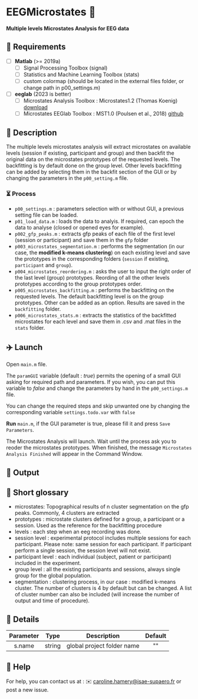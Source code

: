 # EEGMicrostates :brain:
**Multiple levels Microstates Analysis for EEG data** 

## :toolbox: Requirements

- [ ] **Matlab** (>= 2019a)
    - [ ] Signal Processing Toolbox (signal)
    - [ ] Statistics and Machine Learning Toolbox (stats)
    - [ ] custom colormap (should be located in the external files folder, or change path in p00_settings.m)
- [ ] **eeglab** (2023 is better) 
    - [ ] Microstates Analysis Toolbox : Microstates1.2 (Thomas Koenig) [download](https://www.thomaskoenig.ch/Download/EEGLAB_Microstates/Microstates1.2.zip)
    - [ ] Microstates EEGlab Toolbox : MST1.0 (Poulsen et al., 2018) [github](https://github.com/atpoulsen/Microstate-EEGlab-toolbox)
## :jigsaw: Description

The multiple levels microstates analysis will extract microstates on available levels (session if existing, participant and group) and then backfit the original data on the microstates prototypes of the requested levels. The backfitting is by default done on the group level. Other levels backfitting can be added by selecting them in the backfit section of the GUI or by changing the parameters in the ```p00_setting.m``` file.

### :hourglass_flowing_sand: Process
- ```p00_settings.m``` : parameters selection with or without GUI, a previous setting file can be loaded.
- ```p01_load_data.m``` : loads the data to analyis. If required, can epoch the data to analyse (closed or opened eyes for example).
- ```p002_gfp_peaks.m``` : extracts gfp peaks of each file of the first level (session or participant) and save them in the ```gfp``` folder
- ```p003_microstates_segmentation.m``` : performs the segmentation (in our case, the **modified k-means clustering**) on each existing level and save the prototypes in the corresponding folders (```session``` if existing, ```participant``` and ```group```).
- ```p004_microstates_reordering.m``` : asks the user to input the right order of the last level (group) prototypes. Reording of all the other levels prototypes according to the group prototypes order.
- ```p005_microstates_backfitting.m``` : performs the backfitting on the requested levels. The default backfitting level is on the group prototypes. Other can be added as an option. Results are saved in the ```backfitting``` folder. 
- ```p006_microstates_stats.m``` : extracts the statistics of the backfitted microstates for each level and save them in .csv and .mat files in the ```stats``` folder.

## :airplane: Launch
Open ```main.m``` file.

The ```paramGUI``` variable (default : *true*) permits the opening of a small GUI asking for required path and parameters. If you wish, you can put this variable to *false* and change the parameters by hand in the ```p00_settings.m``` file.

You can change the required steps and skip unwanted one by changing the corresponding variable ```settings.todo.var``` with ```false```

**Run** ```main.m```, if the GUI parameter is true, please fill it and press ```Save Parameters```.

The Microstates Analysis will launch. Wait until the process ask you to reoder the microstates prototypes. When finished, the message ```Microstates Analysis Finished``` will appear in the Command Window.

## :floppy_disk: Output 

## :compass: Short glossary

- microstates: Topographical results of n cluster segmentation on the gfp peaks. Commonly, 4 clusters are extracted
- prototypes : microstate clusters defined for a group, a participant or a session. Used as the reference for the backfitting procedure
- levels : each step when an eeg recording was done.
- session level : experimental protocol includes multiple sessions for each participant. Please note: same session for each participant. If participant perform a single session, the session level will not exist.
- participant level : each individual (subject, patient or participant) included in the experiment.
- group level : all the existing participants and sessions, always single group for the global population.
- segmentation : clustering process, in our case : modified k-means cluster. The number of clusters is 4 by default but can be changed. A list of cluster number can also be included (will increase the number of output and time of procedure).

## :microscope: Details 

| **Parameter** | **Type**    | **Description**    | **Default** |
| :-----: | :---: | :---: | :---:|
| s.name | string   | global project folder name   | "" | 


##  :crystal_ball: Help
For help, you can contact us at : :envelope: caroline.hamery@isae-supaero.fr or post a new issue.
